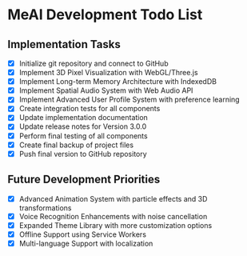 # MeAI Development Todo List

## Implementation Tasks
- [x] Initialize git repository and connect to GitHub
- [x] Implement 3D Pixel Visualization with WebGL/Three.js
- [x] Implement Long-term Memory Architecture with IndexedDB
- [x] Implement Spatial Audio System with Web Audio API
- [x] Implement Advanced User Profile System with preference learning
- [x] Create integration tests for all components
- [x] Update implementation documentation
- [x] Update release notes for Version 3.0.0
- [x] Perform final testing of all components
- [x] Create final backup of project files
- [x] Push final version to GitHub repository

## Future Development Priorities
- [x] Advanced Animation System with particle effects and 3D transformations
- [x] Voice Recognition Enhancements with noise cancellation
- [x] Expanded Theme Library with more customization options
- [x] Offline Support using Service Workers
- [x] Multi-language Support with localization
